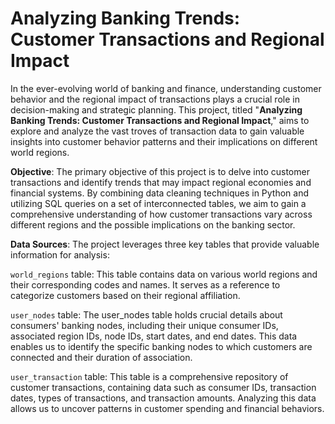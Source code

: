 # Analyzing Banking Trends: Customer Transactions and Regional Impact
In the ever-evolving world of banking and finance, understanding customer behavior and the regional impact of transactions plays a crucial role in decision-making and strategic planning. This project, titled "**Analyzing Banking Trends: Customer Transactions and Regional Impact**," aims to explore and analyze the vast troves of transaction data to gain valuable insights into customer behavior patterns and their implications on different world regions.

**Objective**: The primary objective of this project is to delve into customer transactions and identify trends that may impact regional economies and financial systems. By combining data cleaning techniques in Python and utilizing SQL queries on a set of interconnected tables, we aim to gain a comprehensive understanding of how customer transactions vary across different regions and the possible implications on the banking sector.

**Data Sources**: The project leverages three key tables that provide valuable information for analysis:

`world_regions` table: This table contains data on various world regions and their corresponding codes and names. It serves as a reference to categorize customers based on their regional affiliation.

`user_nodes` table: The user_nodes table holds crucial details about consumers' banking nodes, including their unique consumer IDs, associated region IDs, node IDs, start dates, and end dates. This data enables us to identify the specific banking nodes to which customers are connected and their duration of association.

`user_transaction` table: This table is a comprehensive repository of customer transactions, containing data such as consumer IDs, transaction dates, types of transactions, and transaction amounts. Analyzing this data allows us to uncover patterns in customer spending and financial behaviors.
